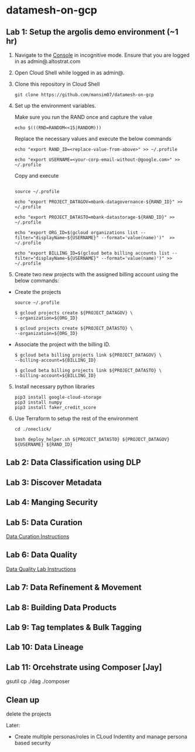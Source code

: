 # datamesh-on-gcp
## Lab 1: Setup the argolis demo environment (~1 hr) 
1. Navigate to the [Console](https://console.cloud.google.com) in incognitive mode. Ensure that you are logged in as admin@<ldap>.altostrat.com

2. Open Cloud Shell while logged in as admin@.

3.  Clone this repository in Cloud Shell

    ```shell
    git clone https://github.com/mansim07/datamesh-on-gcp
    ```

4. Set up the environment variables.

    Make sure you run the RAND once and capture the  value 

    ``` 
    echo $(((RND=RANDOM<<15|RANDOM)))
    ```

    Replace the necessary values and execute the below commands
    
    ```
    echo "export RAND_ID=<replace-value-from-above>" >> ~/.profile
    ```

    ```
    echo "export USERNAME=<your-corp-email-without-@google.com>" >> ~/.profile
    ```

    Copy and execute 
    ```

    source ~/.profile 

    echo "export PROJECT_DATAGOV=mbank-datagovernance-${RAND_ID}" >> ~/.profile

    echo "export PROJECT_DATASTO=mbank-datastorage-${RAND_ID}" >> ~/.profile

    echo "export ORG_ID=$(gcloud organizations list --filter="displayName~${USERNAME}" --format='value(name)')"  >> ~/.profile

    echo "export BILLING_ID=$(gcloud beta billing accounts list --filter="displayName~${USERNAME}" --format='value(name)')" >> ~/.profile

    ```

5. Create two new projects with the assigned billing account using the below commands: 
  * Create the projects 
    ```shell
    source ~/.profile 

    $ gcloud projects create ${PROJECT_DATAGOV} \
    --organization=${ORG_ID}

    $ gcloud projects create ${PROJECT_DATASTO} \
    --organization=${ORG_ID}

    ```

* Associate the project with the billing ID.
    ```shell
    $ gcloud beta billing projects link ${PROJECT_DATAGOV} \
    --billing-account=${BILLING_ID}

    $ gcloud beta billing projects link ${PROJECT_DATASTO} \
    --billing-account=${BILLING_ID}

    ```

5.  Install necessary python libraries
     
     ```shell
    pip3 install google-cloud-storage
    pip3 install numpy
    pip3 install faker_credit_score
    ```

6. Use Terraform to setup the rest of the environment

    ```
    cd ./oneclick/

    bash deploy_helper.sh ${PROJECT_DATASTO} ${PROJECT_DATAGOV} ${USERNAME} ${RAND_ID}

    ```

## Lab 2: Data Classification using DLP

## Lab 3: Discover Metadata

## Lab 4: Manging Security

## Lab 5: Data Curation

[Data Curation Instructions](https://docs.google.com/document/d/1RZXgMViqdnaCpqiTVbbj07zOuWgo2nRNcwbdv-Zo1bs/edit?resourcekey=0-VLlLdyURPwx1iJd-Ih-Wfw)

## Lab 6: Data Quality

[Data Quality Lab Instructions](https://docs.google.com/document/d/17m6bBAVf51q3tvo7hdjBElac32_t8FR3olZH6vTOYhs/edit#heading=h.10b13csq101)

## Lab 7: Data Refinement & Movement 

## Lab 8: Building Data Products

## Lab 9: Tag templates & Bulk Tagging

## Lab 10: Data Lineage 

## Lab 11: Orcehstrate using Composer [Jay]
gsutil cp ./dag ./composer 


## Clean up 

delete the projects 




Later: 

 - Create multiple personas/roles in CLoud Indentity  and manage persona based security 

